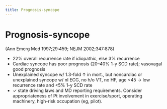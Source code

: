 ```yaml
---
title: Prognosis-syncope
---
```

# Prognosis-syncope


(Ann Emerg Med 1997;29:459; NEJM 2002;347:878)
* 22% overall recurrence rate if idiopathic, else 3% recurrence
* Cardiac syncope has poor prognosis (20–40% 1-y SCD rate); vasovagal good prognosis
* Unexplained syncope w/ 1.3-fold ↑ in mort., but noncardiac or unexplained syncope w/ nl
ECG, no h/o VT, no HF, age <45 → low recurrence rate and <5% 1-y SCD rate
* ✓ state driving laws and MD reporting requirements. Consider appropriateness of Pt involvement in exercise/sport, operating machinery, high-risk occupation (eg, pilot).
